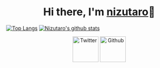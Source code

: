 <div align="center">
  <h1>Hi there, I'm <a href="https://nizutaro.github.io/">nizutaro</a>👋</h1> 	   
</div>

[![Top Langs](https://github-readme-stats.vercel.app/api/top-langs/?username=nizutaro&layout=compact)](https://github.com/nizutaro/github-readme-stats)
[![Nizutaro's github stats](https://github-readme-stats.vercel.app/api?username=nizutaro)](https://github.com/nizutaro/github-readme-stats)

<div align="center">
<a href="http://twitter.com/gumiponz"><img height="70" alt="Twitter" src="https://raw.githubusercontent.com/iamruveyda/iamruveyda/4bfa3a8e011a2e53c2122cb484b41a0e0795ba06/svg/00t.svg" ></a>
<a href="https://github.com/nizutaro"><img height="70" alt="Github" src="https://raw.githubusercontent.com/iamruveyda/iamruveyda/4bfa3a8e011a2e53c2122cb484b41a0e0795ba06/svg/00git.svg" ></a>

</div>


<!--
**nizutaro/nizutaro** is a ✨ _special_ ✨ repository because its `README.md` (this file) appears on your GitHub profile.

Here are some ideas to get you started:

- 🔭 I’m currently working on ...
- 🌱 I’m currently learning ...
- 👯 I’m looking to collaborate on ...
- 🤔 I’m looking for help with ...
- 💬 Ask me about ...
- 📫 How to reach me: ...
- 😄 Pronouns: ...
- ⚡ Fun fact: ...
-->
